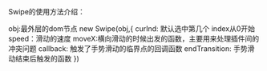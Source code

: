 Swipe的使用方法介绍：

obj:最外层的dom节点
new Swipe(obj,{ 
    curInd: 默认选中第几个  index从0开始
    speed：滑动的速度
    moveX:横向滑动的时候出发的函数，主要用来处理插件间的冲突问题
    callback: 触发了手势滑动的临界点的回调函数
    endTransition: 手势滑动结束后触发的函数
   })
